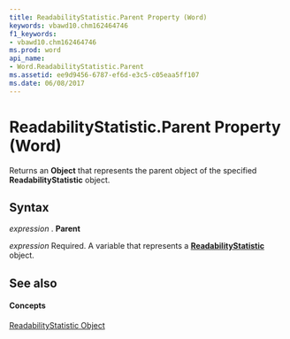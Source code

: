 ```yaml
---
title: ReadabilityStatistic.Parent Property (Word)
keywords: vbawd10.chm162464746
f1_keywords:
- vbawd10.chm162464746
ms.prod: word
api_name:
- Word.ReadabilityStatistic.Parent
ms.assetid: ee9d9456-6787-ef6d-e3c5-c05eaa5ff107
ms.date: 06/08/2017
---
```



# ReadabilityStatistic.Parent Property (Word)

Returns an **Object** that represents the parent object of the specified **ReadabilityStatistic** object.


## Syntax

 _expression_ . **Parent**

 _expression_ Required. A variable that represents a **[ReadabilityStatistic](readabilitystatistic-object-word.md)** object.


## See also


#### Concepts


[ReadabilityStatistic Object](readabilitystatistic-object-word.md)

